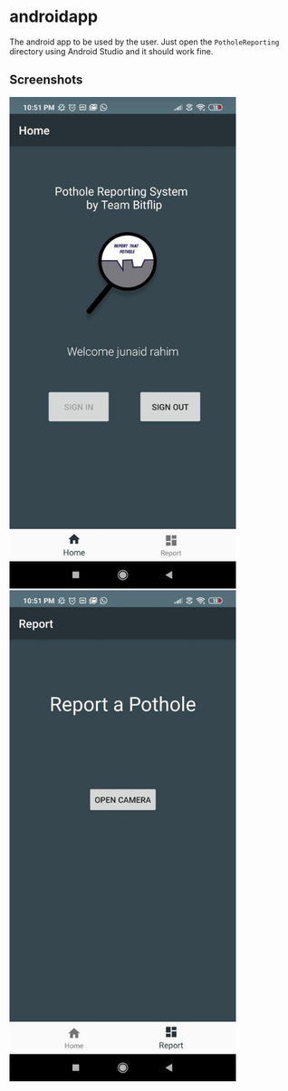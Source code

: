 # androidapp

The android app to be used by the user. Just open the `PotholeReporting` directory using Android Studio and it should work fine.

## Screenshots

<img src="screenshots/a.jpg" width="400px">
<img src="screenshots/b.jpg" width="400px">

